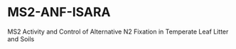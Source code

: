 # MS2-ANF-ISARA
MS2 Activity and Control of Alternative N2 Fixation in Temperate Leaf Litter and Soils
